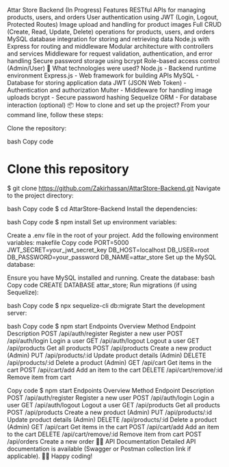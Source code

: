 Attar Store Backend (In Progress)
Features
RESTful APIs for managing products, users, and orders
User authentication using JWT (Login, Logout, Protected Routes)
Image upload and handling for product images
Full CRUD (Create, Read, Update, Delete) operations for products, users, and orders
MySQL database integration for storing and retrieving data
Node.js with Express for routing and middleware
Modular architecture with controllers and services
Middleware for request validation, authentication, and error handling
Secure password storage using bcrypt
Role-based access control (Admin/User)
🚀 What technologies were used?
Node.js - Backend runtime environment
Express.js - Web framework for building APIs
MySQL - Database for storing application data
JWT (JSON Web Token) - Authentication and authorization
Multer - Middleware for handling image uploads
bcrypt - Secure password hashing
Sequelize ORM - For database interaction (optional)
📦 How to clone and set up the project?
From your command line, follow these steps:

Clone the repository:

bash
Copy code
# Clone this repository
$ git clone https://github.com/Zakirhassan/AttarStore-Backend.git
Navigate to the project directory:

bash
Copy code
$ cd AttarStore-Backend
Install the dependencies:

bash
Copy code
$ npm install
Set up environment variables:

Create a .env file in the root of your project.
Add the following environment variables:
makefile
Copy code
PORT=5000
JWT_SECRET=your_jwt_secret_key
DB_HOST=localhost
DB_USER=root
DB_PASSWORD=your_password
DB_NAME=attar_store
Set up the MySQL database:

Ensure you have MySQL installed and running.
Create the database:
bash
Copy code
CREATE DATABASE attar_store;
Run migrations (if using Sequelize):

bash
Copy code
$ npx sequelize-cli db:migrate
Start the development server:

bash
Copy code
$ npm start
Endpoints Overview
Method	Endpoint	Description
POST	/api/auth/register	Register a new user
POST	/api/auth/login	Login a user
GET	/api/auth/logout	Logout a user
GET	/api/products	Get all products
POST	/api/products	Create a new product (Admin)
PUT	/api/products/:id	Update product details (Admin)
DELETE	/api/products/:id	Delete a product (Admin)
GET	/api/cart	Get items in the cart
POST	/api/cart/add	Add an item to the cart
DELETE	/api/cart/remove/:id	Remove item from cart


Copy code
$ npm start
Endpoints Overview
Method	Endpoint	Description
POST	/api/auth/register	Register a new user
POST	/api/auth/login	Login a user
GET	/api/auth/logout	Logout a user
GET	/api/products	Get all products
POST	/api/products	Create a new product (Admin)
PUT	/api/products/:id	Update product details (Admin)
DELETE	/api/products/:id	Delete a product (Admin)
GET	/api/cart	Get items in the cart
POST	/api/cart/add	Add an item to the cart
DELETE	/api/cart/remove/:id	Remove item from cart
POST	/api/orders	Create a new order
👨‍💻 API Documentation
Detailed API documentation is available (Swagger or Postman collection link if applicable).
👨‍💻 Happy coding!

